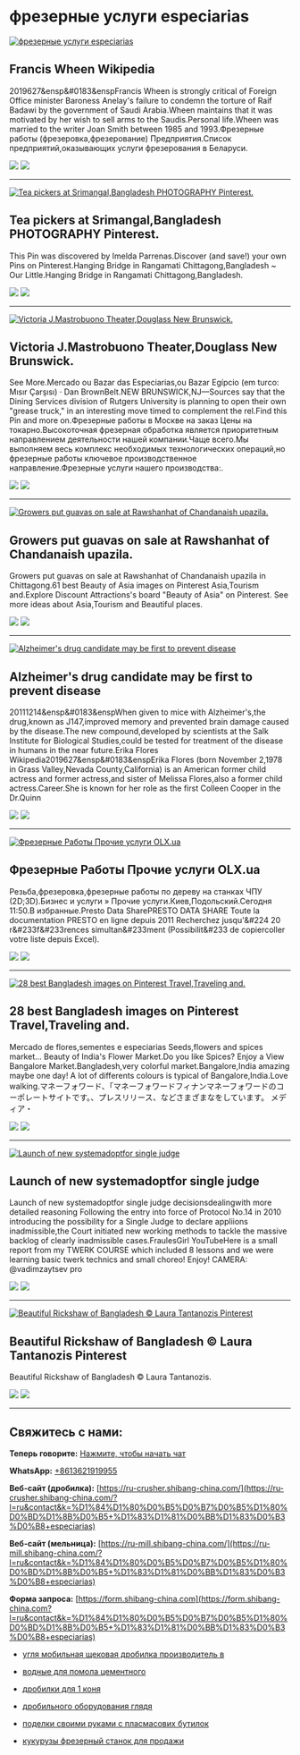 # фрезерные услуги especiarias

<a href="https://swt.shibang-china.com/?n=lxq&l=ru&img&k=%D1%84%D1%80%D0%B5%D0%B7%D0%B5%D1%80%D0%BD%D1%8B%D0%B5+%D1%83%D1%81%D0%BB%D1%83%D0%B3%D0%B8+especiarias" target="_blank">![фрезерные услуги especiarias](http://static.shibang-china.com/all-800x300/58.jpg)</a>

## Francis Wheen Wikipedia
2019627&ensp&#0183&enspFrancis Wheen is strongly critical of Foreign Office minister Baroness Anelay's failure to condemn the torture of Raif Badawi by the government of Saudi Arabia.Wheen maintains that it was motivated by her wish to sell arms to the Saudis.Personal life.Wheen was married to the writer Joan Smith between 1985 and 1993.Фрезерные работы (фрезеровка,фрезерование) Предприятия.Список предприятий,оказывающих услуги фрезерования в Беларуси.


<a href="https://whatsapp.shibangsoft.com/WhatsApp.php" target="_blank" title="WhatsApp">![](http://static.shibang-china.com/icon/whatsapp.png)</a> <a href="https://swt.shibang-china.com/?n=lxq&l=ru&icon&k=%D1%84%D1%80%D0%B5%D0%B7%D0%B5%D1%80%D0%BD%D1%8B%D0%B5+%D1%83%D1%81%D0%BB%D1%83%D0%B3%D0%B8+especiarias" target="_blank">![](http://static.shibang-china.com/icon/chat-ru.png)</a>

---

<a href="https://swt.shibang-china.com/?n=lxq&l=ru&img&k=%D1%84%D1%80%D0%B5%D0%B7%D0%B5%D1%80%D0%BD%D1%8B%D0%B5+%D1%83%D1%81%D0%BB%D1%83%D0%B3%D0%B8+especiarias" target="_blank">![Tea pickers at Srimangal,Bangladesh PHOTOGRAPHY Pinterest.](http://static.shibang-china.com/all-800x300/1183.jpg)</a>

## Tea pickers at Srimangal,Bangladesh PHOTOGRAPHY Pinterest.
This Pin was discovered by Imelda Parrenas.Discover (and save!) your own Pins on Pinterest.Hanging Bridge in Rangamati Chittagong,Bangladesh ~ Our Little.Hanging Bridge in Rangamati Chittagong,Bangladesh.


<a href="https://whatsapp.shibangsoft.com/WhatsApp.php" target="_blank" title="WhatsApp">![](http://static.shibang-china.com/icon/whatsapp.png)</a> <a href="https://swt.shibang-china.com/?n=lxq&l=ru&icon&k=%D1%84%D1%80%D0%B5%D0%B7%D0%B5%D1%80%D0%BD%D1%8B%D0%B5+%D1%83%D1%81%D0%BB%D1%83%D0%B3%D0%B8+especiarias" target="_blank">![](http://static.shibang-china.com/icon/chat-ru.png)</a>

---

<a href="https://swt.shibang-china.com/?n=lxq&l=ru&img&k=%D1%84%D1%80%D0%B5%D0%B7%D0%B5%D1%80%D0%BD%D1%8B%D0%B5+%D1%83%D1%81%D0%BB%D1%83%D0%B3%D0%B8+especiarias" target="_blank">![Victoria J.Mastrobuono Theater,Douglass New Brunswick.](http://static.shibang-china.com/all-800x300/1351.jpg)</a>

## Victoria J.Mastrobuono Theater,Douglass New Brunswick.
See More.Mercado ou Bazar das Especiarias,ou Bazar Egípcio (em turco: Mısır Çarşısı) · Dan BrownBelt.NEW BRUNSWICK,NJ—Sources say that the Dining Services division of Rutgers University is planning to open their own "grease truck," in an interesting move timed to complement the rel.Find this Pin and more on.Фрезерные работы в Москве на заказ Цены на токарно.Высокоточная фрезерная обработка является приоритетным направлением деятельности нашей компании.Чаще всего.Мы выполняем весь комплекс необходимых технологических операций,но фрезерные работы ключевое производственное направление.Фрезерные услуги нашего производства:.


<a href="https://whatsapp.shibangsoft.com/WhatsApp.php" target="_blank" title="WhatsApp">![](http://static.shibang-china.com/icon/whatsapp.png)</a> <a href="https://swt.shibang-china.com/?n=lxq&l=ru&icon&k=%D1%84%D1%80%D0%B5%D0%B7%D0%B5%D1%80%D0%BD%D1%8B%D0%B5+%D1%83%D1%81%D0%BB%D1%83%D0%B3%D0%B8+especiarias" target="_blank">![](http://static.shibang-china.com/icon/chat-ru.png)</a>

---

<a href="https://swt.shibang-china.com/?n=lxq&l=ru&img&k=%D1%84%D1%80%D0%B5%D0%B7%D0%B5%D1%80%D0%BD%D1%8B%D0%B5+%D1%83%D1%81%D0%BB%D1%83%D0%B3%D0%B8+especiarias" target="_blank">![Growers put guavas on sale at Rawshanhat of Chandanaish upazila.](http://static.shibang-china.com/all-800x300/1487.jpg)</a>

## Growers put guavas on sale at Rawshanhat of Chandanaish upazila.
Growers put guavas on sale at Rawshanhat of Chandanaish upazila in Chittagong.61 best Beauty of Asia images on Pinterest Asia,Tourism and.Explore Discount Attractions's board "Beauty of Asia" on Pinterest. See more ideas about Asia,Tourism and Beautiful places.


<a href="https://whatsapp.shibangsoft.com/WhatsApp.php" target="_blank" title="WhatsApp">![](http://static.shibang-china.com/icon/whatsapp.png)</a> <a href="https://swt.shibang-china.com/?n=lxq&l=ru&icon&k=%D1%84%D1%80%D0%B5%D0%B7%D0%B5%D1%80%D0%BD%D1%8B%D0%B5+%D1%83%D1%81%D0%BB%D1%83%D0%B3%D0%B8+especiarias" target="_blank">![](http://static.shibang-china.com/icon/chat-ru.png)</a>

---

<a href="https://swt.shibang-china.com/?n=lxq&l=ru&img&k=%D1%84%D1%80%D0%B5%D0%B7%D0%B5%D1%80%D0%BD%D1%8B%D0%B5+%D1%83%D1%81%D0%BB%D1%83%D0%B3%D0%B8+especiarias" target="_blank">![Alzheimer's drug candidate may be first to prevent disease](http://static.shibang-china.com/all-800x300/529.jpg)</a>

## Alzheimer's drug candidate may be first to prevent disease
20111214&ensp&#0183&enspWhen given to mice with Alzheimer's,the drug,known as J147,improved memory and prevented brain damage caused by the disease.The new compound,developed by scientists at the Salk Institute for Biological Studies,could be tested for treatment of the disease in humans in the near future.Erika Flores Wikipedia2019627&ensp&#0183&enspErika Flores (born November 2,1978 in Grass Valley,Nevada County,California) is an American former child actress and former actress,and sister of Melissa Flores,also a former child actress.Career.She is known for her role as the first Colleen Cooper in the Dr.Quinn


<a href="https://whatsapp.shibangsoft.com/WhatsApp.php" target="_blank" title="WhatsApp">![](http://static.shibang-china.com/icon/whatsapp.png)</a> <a href="https://swt.shibang-china.com/?n=lxq&l=ru&icon&k=%D1%84%D1%80%D0%B5%D0%B7%D0%B5%D1%80%D0%BD%D1%8B%D0%B5+%D1%83%D1%81%D0%BB%D1%83%D0%B3%D0%B8+especiarias" target="_blank">![](http://static.shibang-china.com/icon/chat-ru.png)</a>

---

<a href="https://swt.shibang-china.com/?n=lxq&l=ru&img&k=%D1%84%D1%80%D0%B5%D0%B7%D0%B5%D1%80%D0%BD%D1%8B%D0%B5+%D1%83%D1%81%D0%BB%D1%83%D0%B3%D0%B8+especiarias" target="_blank">![Фрезерные Работы Прочие услуги OLX.ua](http://static.shibang-china.com/all-800x300/1040.jpg)</a>

## Фрезерные Работы Прочие услуги OLX.ua
Резьба,фрезеровка,фрезерные работы по дереву на станках ЧПУ (2D;3D).Бизнес и услуги » Прочие услуги.Киев,Подольский.Сегодня 11:50.В избранные.Presto Data SharePRESTO DATA SHARE Toute la documentation PRESTO en ligne depuis 2011 Recherchez jusqu'&#224 20 r&#233f&#233rences simultan&#233ment (Possibilit&#233 de copiercoller votre liste depuis Excel).


<a href="https://whatsapp.shibangsoft.com/WhatsApp.php" target="_blank" title="WhatsApp">![](http://static.shibang-china.com/icon/whatsapp.png)</a> <a href="https://swt.shibang-china.com/?n=lxq&l=ru&icon&k=%D1%84%D1%80%D0%B5%D0%B7%D0%B5%D1%80%D0%BD%D1%8B%D0%B5+%D1%83%D1%81%D0%BB%D1%83%D0%B3%D0%B8+especiarias" target="_blank">![](http://static.shibang-china.com/icon/chat-ru.png)</a>

---

<a href="https://swt.shibang-china.com/?n=lxq&l=ru&img&k=%D1%84%D1%80%D0%B5%D0%B7%D0%B5%D1%80%D0%BD%D1%8B%D0%B5+%D1%83%D1%81%D0%BB%D1%83%D0%B3%D0%B8+especiarias" target="_blank">![28 best Bangladesh images on Pinterest Travel,Traveling and.](http://static.shibang-china.com/all-800x300/1486.jpg)</a>

## 28 best Bangladesh images on Pinterest Travel,Traveling and.
Mercado de flores,sementes e especiarias Seeds,flowers and spices market… Beauty of India's Flower Market.Do you like Spices? Enjoy a View Bangalore Market.Bangladesh,very colorful market.Bangalore,India amazing maybe one day! A lot of differents colours is typical of Bangalore,India.Love walking.マネーフォワード、「マネーフォワードフィナンマネーフォワードのコーポレートサイトです。、プレスリリース、などさまざまなをしています。 メディア・


<a href="https://whatsapp.shibangsoft.com/WhatsApp.php" target="_blank" title="WhatsApp">![](http://static.shibang-china.com/icon/whatsapp.png)</a> <a href="https://swt.shibang-china.com/?n=lxq&l=ru&icon&k=%D1%84%D1%80%D0%B5%D0%B7%D0%B5%D1%80%D0%BD%D1%8B%D0%B5+%D1%83%D1%81%D0%BB%D1%83%D0%B3%D0%B8+especiarias" target="_blank">![](http://static.shibang-china.com/icon/chat-ru.png)</a>

---

<a href="https://swt.shibang-china.com/?n=lxq&l=ru&img&k=%D1%84%D1%80%D0%B5%D0%B7%D0%B5%D1%80%D0%BD%D1%8B%D0%B5+%D1%83%D1%81%D0%BB%D1%83%D0%B3%D0%B8+especiarias" target="_blank">![Launch of new systemadoptfor single judge](http://static.shibang-china.com/all-800x300/1072.jpg)</a>

## Launch of new systemadoptfor single judge
Launch of new systemadoptfor single judge decisionsdealingwith more detailed reasoning Following the entry into force of Protocol No.14 in 2010 introducing the possibility for a Single Judge to declare appliions inadmissible,the Court initiated new working methods to tackle the massive backlog of clearly inadmissible cases.FraulesGirl YouTubeHere is a small report from my TWERK COURSE which included 8 lessons and we were learning basic twerk technics and small choreo! Enjoy! CAMERA: @vadimzaytsev pro


<a href="https://whatsapp.shibangsoft.com/WhatsApp.php" target="_blank" title="WhatsApp">![](http://static.shibang-china.com/icon/whatsapp.png)</a> <a href="https://swt.shibang-china.com/?n=lxq&l=ru&icon&k=%D1%84%D1%80%D0%B5%D0%B7%D0%B5%D1%80%D0%BD%D1%8B%D0%B5+%D1%83%D1%81%D0%BB%D1%83%D0%B3%D0%B8+especiarias" target="_blank">![](http://static.shibang-china.com/icon/chat-ru.png)</a>

---

<a href="https://swt.shibang-china.com/?n=lxq&l=ru&img&k=%D1%84%D1%80%D0%B5%D0%B7%D0%B5%D1%80%D0%BD%D1%8B%D0%B5+%D1%83%D1%81%D0%BB%D1%83%D0%B3%D0%B8+especiarias" target="_blank">![Beautiful Rickshaw of Bangladesh © Laura Tantanozis Pinterest](http://static.shibang-china.com/all-800x300/401.jpg)</a>

## Beautiful Rickshaw of Bangladesh © Laura Tantanozis Pinterest
Beautiful Rickshaw of Bangladesh © Laura Tantanozis.

<a href="https://whatsapp.shibangsoft.com/WhatsApp.php" target="_blank" title="WhatsApp">![](http://static.shibang-china.com/icon/whatsapp.png)</a> <a href="https://swt.shibang-china.com/?l=ru&icon&k=%D1%84%D1%80%D0%B5%D0%B7%D0%B5%D1%80%D0%BD%D1%8B%D0%B5+%D1%83%D1%81%D0%BB%D1%83%D0%B3%D0%B8+especiarias" target="_blank">![](http://static.shibang-china.com/icon/chat-ru.png)</a>

---
## Свяжитесь с нами:

**Теперь говорите:** [Нажмите, чтобы начать чат](https://swt.shibang-china.com?l=ru&contact&k=%D1%84%D1%80%D0%B5%D0%B7%D0%B5%D1%80%D0%BD%D1%8B%D0%B5+%D1%83%D1%81%D0%BB%D1%83%D0%B3%D0%B8+especiarias)

**WhatsApp:**  [+8613621919955](https://whatsapp.shibangsoft.com/WhatsApp.php)

**Веб-сайт (дробилка):** [https://ru-crusher.shibang-china.com/](https://ru-crusher.shibang-china.com/?l=ru&contact&k=%D1%84%D1%80%D0%B5%D0%B7%D0%B5%D1%80%D0%BD%D1%8B%D0%B5+%D1%83%D1%81%D0%BB%D1%83%D0%B3%D0%B8+especiarias)

**Веб-сайт (мельница):** [https://ru-mill.shibang-china.com/](https://ru-mill.shibang-china.com/?l=ru&contact&k=%D1%84%D1%80%D0%B5%D0%B7%D0%B5%D1%80%D0%BD%D1%8B%D0%B5+%D1%83%D1%81%D0%BB%D1%83%D0%B3%D0%B8+especiarias)

**Форма запроса:** [https://form.shibang-china.com](https://form.shibang-china.com?l=ru&contact&k=%D1%84%D1%80%D0%B5%D0%B7%D0%B5%D1%80%D0%BD%D1%8B%D0%B5+%D1%83%D1%81%D0%BB%D1%83%D0%B3%D0%B8+especiarias)

* [угля мобильная щековая дробилка производитель в](../56/%D1%83%D0%B3%D0%BB%D1%8F%20%D0%BC%D0%BE%D0%B1%D0%B8%D0%BB%D1%8C%D0%BD%D0%B0%D1%8F%20%D1%89%D0%B5%D0%BA%D0%BE%D0%B2%D0%B0%D1%8F%20%D0%B4%D1%80%D0%BE%D0%B1%D0%B8%D0%BB%D0%BA%D0%B0%20%D0%BF%D1%80%D0%BE%D0%B8%D0%B7%D0%B2%D0%BE%D0%B4%D0%B8%D1%82%D0%B5%D0%BB%D1%8C%20%D0%B2.md)

* [водные для помола цементного](../52/%D0%B2%D0%BE%D0%B4%D0%BD%D1%8B%D0%B5%20%D0%B4%D0%BB%D1%8F%20%D0%BF%D0%BE%D0%BC%D0%BE%D0%BB%D0%B0%20%D1%86%D0%B5%D0%BC%D0%B5%D0%BD%D1%82%D0%BD%D0%BE%D0%B3%D0%BE.md)

* [дробилки для 1 коня](../55/%D0%B4%D1%80%D0%BE%D0%B1%D0%B8%D0%BB%D0%BA%D0%B8%20%D0%B4%D0%BB%D1%8F%201%20%D0%BA%D0%BE%D0%BD%D1%8F.md)

* [дробильного оборудования глядя](../57/%D0%B4%D1%80%D0%BE%D0%B1%D0%B8%D0%BB%D1%8C%D0%BD%D0%BE%D0%B3%D0%BE%20%D0%BE%D0%B1%D0%BE%D1%80%D1%83%D0%B4%D0%BE%D0%B2%D0%B0%D0%BD%D0%B8%D1%8F%20%D0%B3%D0%BB%D1%8F%D0%B4%D1%8F.md)

* [поделки своими руками с пласмасових бутилок](../59/%D0%BF%D0%BE%D0%B4%D0%B5%D0%BB%D0%BA%D0%B8%20%D1%81%D0%B2%D0%BE%D0%B8%D0%BC%D0%B8%20%D1%80%D1%83%D0%BA%D0%B0%D0%BC%D0%B8%20%D1%81%20%D0%BF%D0%BB%D0%B0%D1%81%D0%BC%D0%B0%D1%81%D0%BE%D0%B2%D0%B8%D1%85%20%D0%B1%D1%83%D1%82%D0%B8%D0%BB%D0%BE%D0%BA.md)

* [кукурузы фрезерный станок для продажи](../54/%D0%BA%D1%83%D0%BA%D1%83%D1%80%D1%83%D0%B7%D1%8B%20%D1%84%D1%80%D0%B5%D0%B7%D0%B5%D1%80%D0%BD%D1%8B%D0%B9%20%D1%81%D1%82%D0%B0%D0%BD%D0%BE%D0%BA%20%D0%B4%D0%BB%D1%8F%20%D0%BF%D1%80%D0%BE%D0%B4%D0%B0%D0%B6%D0%B8.md)